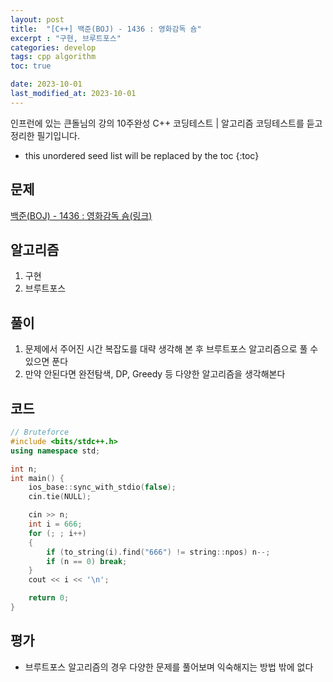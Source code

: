 ```yaml
---
layout: post
title:  "[C++] 백준(BOJ) - 1436 : 영화감독 숌"
excerpt : "구현, 브루트포스"
categories: develop
tags: cpp algorithm
toc: true

date: 2023-10-01
last_modified_at: 2023-10-01
---
```

> <span style="font-size: 80%">
인프런에 있는 큰돌님의 강의 10주완성 C++ 코딩테스트 | 알고리즘 코딩테스트를 듣고 정리한 필기입니다.</span>

<!--more-->

* this unordered seed list will be replaced by the toc
{:toc}

## 문제 

[백준(BOJ) - 1436 : 영화감독 숌(링크)](https://www.acmicpc.net/problem/1436)

## 알고리즘

  1. 구현
  2. 브루트포스

## 풀이

  1. 문제에서 주어진 시간 복잡도를 대략 생각해 본 후 브루트포스 알고리즘으로 풀 수 있으면 푼다
  2. 만약 안된다면 완전탐색, DP, Greedy 등 다양한 알고리즘을 생각해본다

## 코드  

```cpp
// Bruteforce
#include <bits/stdc++.h>
using namespace std;

int n;
int main() {
    ios_base::sync_with_stdio(false);
    cin.tie(NULL);

    cin >> n;
    int i = 666;
    for (; ; i++)
    {
        if (to_string(i).find("666") != string::npos) n--;
        if (n == 0) break;
    }
    cout << i << '\n';

    return 0;
}
```

## 평가  
* 브루트포스 알고리즘의 경우 다양한 문제를 풀어보며 익숙해지는 방법 밖에 없다